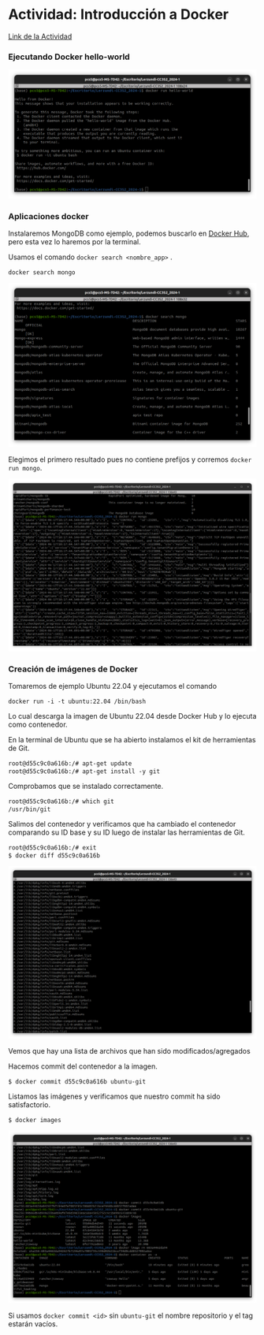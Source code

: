 # Actividad: Introducción a Docker
[Link de la Actividad](https://univirtual.uni.pe/pluginfile.php/635769/mod_resource/content/1/Docker.pdf)

### Ejecutando Docker hello-world
![alt text](../recursos/docker_hello-world.png)  

### Aplicaciones docker  
Instalaremos MongoDB como ejemplo, podemos buscarlo en [Docker Hub](https://hub.docker.com/search?q=mongo), pero esta vez lo haremos por la terminal.

Usamos el comando `docker search <nombre_app>` .

```shell
docker search mongo
```
![alt text](../recursos/docker_search-mongo.png)

Elegimos el primero resultado pues no contiene prefijos y corremos `docker run mongo`.


![alt text](../recursos/docker_run-mongo.png)

### Creación de imágenes de Docker

Tomaremos de ejemplo Ubuntu 22.04 y ejecutamos el comando 

```shell
docker run -i -t ubuntu:22.04 /bin/bash
```

Lo cual descarga la imagen de Ubuntu 22.04 desde Docker Hub y lo ejecuta como contenedor.

En la terminal de Ubuntu que se ha abierto instalamos el kit de herramientas de Git.

```shell
root@d55c9c0a616b:/# apt-get update
root@d55c9c0a616b:/# apt-get install -y git
```

Comprobamos que se instalado correctamente.

```shell
root@d55c9c0a616b:/# which git
/usr/bin/git
```

Salimos del contenedor y verificamos que ha cambiado el contenedor comparando su ID base y su ID luego de instalar las herramientas de Git.

```
root@d55c9c0a616b:/# exit
$ docker diff d55c9c0a616b
```

![alt text](../recursos/docker_diff-ubuntu-base.png)

Vemos que hay una lista de archivos que han sido modificados/agregados

Hacemos commit del contenedor a la imagen.

```shell
$ docker commit d55c9c0a616b ubuntu-git
```

Listamos las imágenes y verificamos que nuestro commit ha sido satisfactorio.

```shell
$ docker images
```

![alt text](../recursos/docker_commit-ubuntu-git.png)

Si usamos `docker commit <id>` sin `ubuntu-git` el nombre repositorio y el tag estarán vacíos.